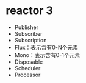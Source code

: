 # reactor 3

- Publisher
- Subscriber
- Subscription
- Flux：表示含有0-N个元素
- Mono：表示含有0-1个元素
- Disposable
- Scheduler
- Processor